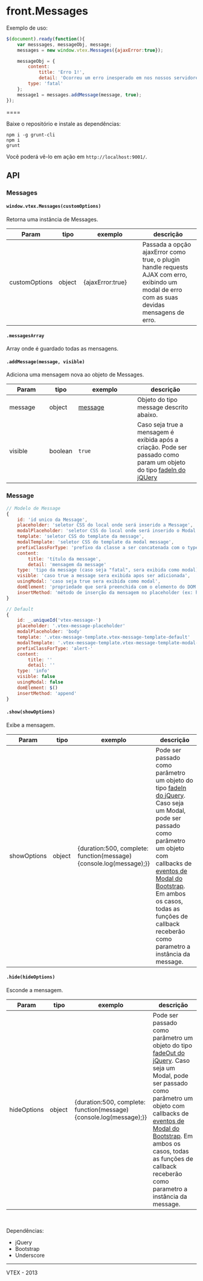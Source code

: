 # front.Messages


Exemplo de uso:
```javascript
$(document).ready(function(){
	var messsages, messageObj, message;
	messages = new window.vtex.Messages({ajaxError:true});

	messageObj = {
		content: 
			title: 'Erro 1!',
			detail: 'Ocorreu um erro inesperado em nos nossos servidores.'
		type: 'fatal'
	};
	message1 = messages.addMessage(message, true);	
});
```
====

Baixe o repositório e instale as dependências:

```console
npm i -g grunt-cli
npm i
grunt
```

Você poderá vê-lo em ação em `http://localhost:9001/`.

## API

### Messages

<h4 id="Messages()"><code>window.vtex.Messages(customOptions)</code></h4>
<p>Retorna uma instância de Messages.</p>
<table class="table table-bordered table-striped">
	<thead>
		<tr>
			<th style="width: 90px;">Param</th>
			<th style="width: 50px;">tipo</th>
			<th style="width: 140px;">exemplo</th>
			<th>descrição</th>
		</tr>
	</thead>
	<tbody>
		<tr>
			<td>customOptions</td>
			<td>object</td>
			<td>{ajaxError:true}</td>
			<td>Passada a opção ajaxError como true, o plugin handle requests AJAX com erro, exibindo um modal de erro com as suas devidas mensagens de erro.</td>
		</tr>
	</tbody>
</table>

<h4 id="messagesArray"><code>.messagesArray</code></h4>
<p>Array onde é guardado todas as mensagens.</p>

<h4 id="addMessage()"><code>.addMessage(message, visible)</code></h4>
<p>Adiciona uma mensagem nova ao objeto de Messages.</p>
<table class="table table-bordered table-striped">
	<thead>
		<tr>
			<th style="width: 90px;">Param</th>
			<th style="width: 50px;">tipo</th>
			<th style="width: 140px;">exemplo</th>
			<th>descrição</th>
		</tr>
	</thead>
	<tbody>
		<tr>
			<td>message</td>
			<td>object</td>
			<td><a href="#message">message</a></td>
			<td>Objeto do tipo message descrito abaixo.</td>
		</tr>
		<tr>
			<td>visible</td>
			<td>boolean</td>
			<td><code>true</code></td>
			<td>Caso seja true a mensagem é exibida após a criação. Pode ser passado como param um objeto do tipo <a href="http://api.jquery.com/fadeIn/">fadeIn do jQUery</a></td>
		</tr>
	</tbody>
</table>

### Message

```javascript
// Modelo de Message
{
	id: 'id unico da Message',
	placeholder: 'seletor CSS do local onde será inserido a Message',
	modalPlaceholder: 'seletor CSS do local onde será inserido o Modal',
	template: 'seletor CSS do template da message',
	modalTemplate: 'seletor CSS do template da modal message',
	prefixClassForType: 'prefixo da classe a ser concatenada com o type'
	content:
		title: 'título da message',
		detail: 'mensagem da message'
	type: 'tipo da message (caso seja "fatal", sera exibida como modal)',
	visible: 'caso true a message sera exibida apos ser adicionada',
	usingModal: 'caso seja true sera exibida como modal',
	domElement: 'propriedade que será preenchida com o elemento do DOM da message',
	insertMethod: 'método de inserção da mensagem no placeholder (ex: html, append, prepend, etc)'
}

// Default
{
	id: _.uniqueId('vtex-message-')
	placeholder: '.vtex-message-placeholder'
	modalPlaceholder: 'body'
	template: '.vtex-message-template.vtex-message-template-default'
	modalTemplate: '.vtex-message-template.vtex-message-template-modal-default'
	prefixClassForType: 'alert-'
	content:
		title: ''
		detail: ''
	type: 'info'
	visible: false
	usingModal: false
	domElement: $()
	insertMethod: 'append'
}
```

<h4 id="show()"><code>.show(showOptions)</code></h4>
<p>Exibe a mensagem.</p>
<table class="table table-bordered table-striped">
	<thead>
		<tr>
			<th style="width: 90px;">Param</th>
			<th style="width: 50px;">tipo</th>
			<th style="width: 140px;">exemplo</th>
			<th>descrição</th>
		</tr>
	</thead>
	<tbody>
		<tr>
			<td>showOptions</td>
			<td>object</td>
			<td>{duration:500, complete: function(message){console.log(message);}}</td>
			<td>Pode ser passado como parâmetro um objeto do tipo <a href="http://api.jquery.com/fadeIn/">fadeIn do jQuery</a>. Caso seja um Modal, pode ser passado como parâmetro um objeto com callbacks de  <a href="http://twitter.github.io/bootstrap/javascript.html#modals">eventos de Modal do Bootstrap</a>. Em ambos os casos, todas as funções de callback receberão como parametro a instância da message.</td>
		</tr>
	</tbody>
</table>

<h4 id="hide()"><code>.hide(hideOptions)</code></h4>
<p>Esconde a mensagem.</p>
<table class="table table-bordered table-striped">
	<thead>
		<tr>
			<th style="width: 90px;">Param</th>
			<th style="width: 50px;">tipo</th>
			<th style="width: 140px;">exemplo</th>
			<th>descrição</th>
		</tr>
	</thead>
	<tbody>
		<tr>
			<td>hideOptions</td>
			<td>object</td>
			<td>{duration:500, complete: function(message){console.log(message);}}</td>
			<td>Pode ser passado como parâmetro um objeto do tipo <a href="http://api.jquery.com/fadeOut/">fadeOut do jQuery</a>. Caso seja um Modal, pode ser passado como parâmetro um objeto com callbacks de <a href="http://twitter.github.io/bootstrap/javascript.html#modals">eventos de Modal do Bootstrap</a>. Em ambos os casos, todas as funções de callback receberão como parametro a instância da message.</td>
		</tr>
	</tbody>
</table>

<br>

Dependências:
- jQuery
- Bootstrap
- Underscore

------

VTEX - 2013
